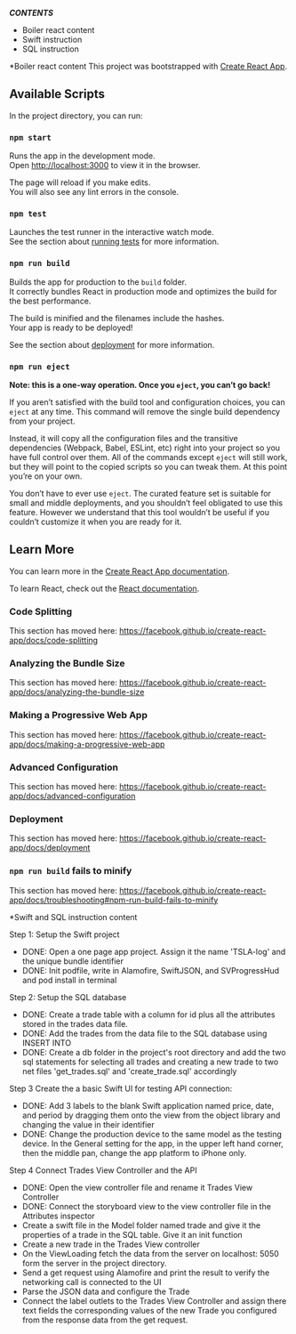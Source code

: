 *****CONTENTS*****
* Boiler react content
* Swift instruction
* SQL instruction

*Boiler react content
This project was bootstrapped with [Create React App](https://github.com/facebook/create-react-app).

## Available Scripts

In the project directory, you can run:

### `npm start`

Runs the app in the development mode.<br>
Open [http://localhost:3000](http://localhost:3000) to view it in the browser.

The page will reload if you make edits.<br>
You will also see any lint errors in the console.

### `npm test`

Launches the test runner in the interactive watch mode.<br>
See the section about [running tests](https://facebook.github.io/create-react-app/docs/running-tests) for more information.

### `npm run build`

Builds the app for production to the `build` folder.<br>
It correctly bundles React in production mode and optimizes the build for the best performance.

The build is minified and the filenames include the hashes.<br>
Your app is ready to be deployed!

See the section about [deployment](https://facebook.github.io/create-react-app/docs/deployment) for more information.

### `npm run eject`

**Note: this is a one-way operation. Once you `eject`, you can’t go back!**

If you aren’t satisfied with the build tool and configuration choices, you can `eject` at any time. This command will remove the single build dependency from your project.

Instead, it will copy all the configuration files and the transitive dependencies (Webpack, Babel, ESLint, etc) right into your project so you have full control over them. All of the commands except `eject` will still work, but they will point to the copied scripts so you can tweak them. At this point you’re on your own.

You don’t have to ever use `eject`. The curated feature set is suitable for small and middle deployments, and you shouldn’t feel obligated to use this feature. However we understand that this tool wouldn’t be useful if you couldn’t customize it when you are ready for it.

## Learn More

You can learn more in the [Create React App documentation](https://facebook.github.io/create-react-app/docs/getting-started).

To learn React, check out the [React documentation](https://reactjs.org/).

### Code Splitting

This section has moved here: https://facebook.github.io/create-react-app/docs/code-splitting

### Analyzing the Bundle Size

This section has moved here: https://facebook.github.io/create-react-app/docs/analyzing-the-bundle-size

### Making a Progressive Web App

This section has moved here: https://facebook.github.io/create-react-app/docs/making-a-progressive-web-app

### Advanced Configuration

This section has moved here: https://facebook.github.io/create-react-app/docs/advanced-configuration

### Deployment

This section has moved here: https://facebook.github.io/create-react-app/docs/deployment

### `npm run build` fails to minify

This section has moved here: https://facebook.github.io/create-react-app/docs/troubleshooting#npm-run-build-fails-to-minify


*Swift and SQL instruction content

Step 1: Setup the Swift project
* DONE: Open a one page app project. Assign it the name 'TSLA-log' and the unique bundle identifier
* DONE: Init podfile, write in Alamofire, SwiftJSON, and SVProgressHud and pod install in terminal

Step 2: Setup the SQL database
* DONE: Create a trade table with a column for id plus all the attributes stored in the trades data file.
* DONE: Add the trades from the data file to the SQL database using INSERT INTO
* DONE: Create a db folder in the project's root directory and add the two sql statements for selecting all trades and creating a new trade to two net files 'get_trades.sql' and 'create_trade.sql' accordingly

Step 3 Create the a basic Swift UI for testing API connection:
* DONE: Add 3 labels to the blank Swift application named price, date, and period by dragging them onto the view from the object library and changing the value in their identifier
* DONE: Change the production device to the same model as the testing device. In the General setting for the app, in the upper left hand corner, then the middle pan, change the app platform to iPhone only.

Step 4 Connect Trades View Controller and the API
* DONE: Open the view controller file and rename it Trades View Controller
* DONE: Connect the storyboard view to the view controller file in the Attributes inspector
* Create a swift file in the Model folder named trade and give it the properties of a trade in the SQL table. Give it an init function
* Create a new trade in the Trades View controller
* On the ViewLoading fetch the data from the server on localhost: 5050 form the server in the project directory.
* Send a get request using Alamofire and print the result to verify the networking call is connected to the UI
* Parse the JSON data and configure the Trade
* Connect the label outlets to the Trades View Controller and assign there text fields the corresponding values of the new Trade you configured from the response data from the get request.
